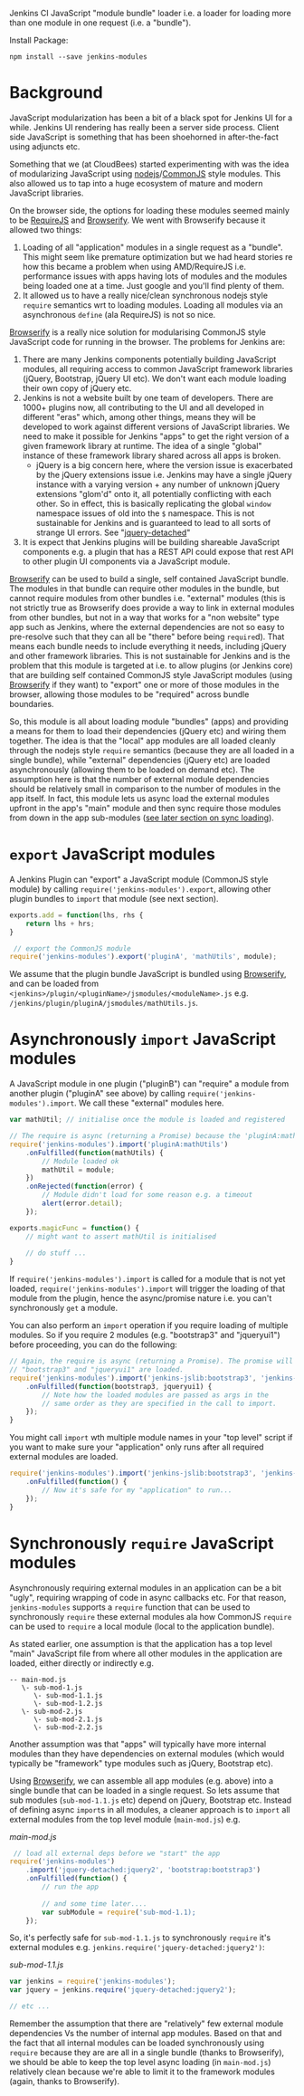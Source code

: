Jenkins CI JavaScript "module bundle" loader i.e. a loader for loading more than one module in one request 
(i.e. a "bundle").

 
Install Package:

```
npm install --save jenkins-modules
```
 
# Background

JavaScript modularization has been a bit of a black spot for Jenkins UI for a while. Jenkins UI rendering has really 
been a server side process. Client side JavaScript is something that has been shoehorned in after-the-fact using adjuncts etc.

Something that we (at CloudBees) started experimenting with was the idea of modularizing JavaScript using
[nodejs](https://nodejs.org/)/[CommonJS](http://wiki.commonjs.org/wiki/CommonJS) style modules. This also
allowed us to tap into a huge ecosystem of mature and modern JavaScript libraries.

On the browser side, the options for loading these modules seemed mainly to be [RequireJS](http://requirejs.org/) and
[Browserify](http://browserify.org/). We went with Browserify because it allowed two things:

1. Loading of all "application" modules in a single request as a "bundle". This might seem like premature optimization but we had heard stories re how this became a problem when using AMD/RequireJS i.e. performance issues with apps having lots of modules and the modules being loaded one at a time. Just google and you'll find plenty of them.
1. It allowed us to have a really nice/clean synchronous nodejs style `require` semantics wrt to loading modules. Loading all modules via an asynchronous `define` (ala RequireJS) is not so nice.  

[Browserify](http://browserify.org/) is a really nice solution for modularising CommonJS style JavaScript code
for running in the browser. The problems for Jenkins are:

1. There are many Jenkins components potentially building JavaScript modules, all requiring access to common JavaScript framework libraries (jQuery, Bootstrap, jQuery UI etc).
We don't want each module loading their own copy of jQuery etc.
1. Jenkins is not a website built by one team of developers. There are 1000+ plugins now, all contributing to the UI and all developed in different "eras"
which, among other things, means they will be developed to work against different versions of JavaScript libraries. We need to make it possible for Jenkins "apps" to
get the right version of a given framework library at runtime. The idea of a single "global" instance of these framework library shared across all apps is broken.
    * jQuery is a big concern here, where the version issue is exacerbated by the jQuery extensions issue i.e. Jenkins may have a single jQuery instance with a varying version + any number of unknown jQuery extensions "glom'd" onto it, all potentially conflicting with each other. So in effect, this is basically replicating the global `window` namespace issues of old into the `$` namespace. This is not sustainable for Jenkins and is guaranteed to lead to all sorts of strange UI errors. See "[jquery-detached](https://github.com/tfennelly/jquery-detached)"   
1. It is expect that Jenkins plugins will be building shareable JavaScript components e.g. a plugin that has a REST API could expose that rest API to other plugin UI components via a JavaScript module.
 
[Browserify](http://browserify.org/) can be used to build a single, self contained JavaScript bundle. The modules in that bundle can require other modules in the bundle, but cannot require modules from other bundles i.e. "external" modules (this is not strictly true as Browserify does provide a way to link in external modules from other bundles, but not in a way that works for a "non website" type app such as Jenkins, where the external dependencies are not so easy to pre-resolve such that they can all be "there" before being `require`d).
That means each bundle needs to include everything it needs, including jQuery and other framework libraries. This is not sustainable for Jenkins and is the problem that this module is targeted at i.e. to allow plugins
(or Jenkins core) that are building self contained CommonJS style JavaScript modules (using [Browserify](http://browserify.org/) if they want)
to "export" one or more of those modules in the browser, allowing those modules to be "required" across bundle boundaries.

So, this module is all about loading module "bundles" (apps) and providing a means for them to load their dependencies (jQuery etc) and wiring them together. The idea is that
the "local" app modules are all loaded cleanly through the nodejs style `require` semantics (because they are all loaded in a single bundle), while "external" dependencies (jQuery etc) 
are loaded asynchronously (allowing them to be loaded on demand etc). The assumption here is that the number of external module dependencies should be relatively small in comparison
to the number of modules in the app itself. In fact, this module lets us async load the external modules upfront in the app's "main" module and then sync require those modules
from down in the app sub-modules ([see later section on sync loading](https://github.com/tfennelly/jenkins-modules#synchronously-require-javascript-modules)).

# `export` JavaScript modules

A Jenkins Plugin can "export" a JavaScript module (CommonJS style module) by calling
`require('jenkins-modules').export`, allowing other plugin bundles to `import` that module
(see next section).


```javascript
exports.add = function(lhs, rhs {
    return lhs + hrs;
}

 // export the CommonJS module
require('jenkins-modules').export('pluginA', 'mathUtils', module);
```

We assume that the plugin bundle JavaScript is bundled using [Browserify](http://browserify.org/), and can be
loaded from `<jenkins>/plugin/<pluginName>/jsmodules/<moduleName>.js` e.g. `/jenkins/plugin/pluginA/jsmodules/mathUtils.js`.

# Asynchronously `import` JavaScript modules

A JavaScript module in one plugin ("pluginB") can "require" a module from another plugin ("pluginA" see above)
by calling `require('jenkins-modules').import`. We call these "external" modules here.


```javascript
var mathUtil; // initialise once the module is loaded and registered 

// The require is async (returning a Promise) because the 'pluginA:mathUtils' is loaded async.
require('jenkins-modules').import('pluginA:mathUtils')
    .onFulfilled(function(mathUtils) {
        // Module loaded ok
        mathUtil = module;
    })
    .onRejected(function(error) {
        // Module didn't load for some reason e.g. a timeout
        alert(error.detail);
    });

exports.magicFunc = function() {
    // might want to assert mathUtil is initialised
    
    // do stuff ...
}
```

If `require('jenkins-modules').import` is called for a module that is not yet loaded, 
`require('jenkins-modules').import` will trigger the loading of that module from the plugin, hence the 
async/promise nature i.e. you can't synchronously `get` a module.

You can also perform an `import` operation if you require loading of multiple modules. So if you require
2 modules (e.g. "bootstrap3" and "jqueryui1") before proceeding, you can do the following:

```javascript
// Again, the require is async (returning a Promise). The promise will not be fulfilled until both
// "bootstrap3" and "jqueryui1" are loaded.
require('jenkins-modules').import('jenkins-jslib:bootstrap3', 'jenkins-jslib:jqueryui1')
    .onFulfilled(function(bootstrap3, jqueryui1) {
        // Note how the loaded modules are passed as args in the 
        // same order as they are specified in the call to import.
    });
}
```

You might call `import` wth multiple module names in your "top level" script if you want to make sure your "application"
only runs after all required external modules are loaded. 

```javascript
require('jenkins-modules').import('jenkins-jslib:bootstrap3', 'jenkins-jslib:jqueryui1')
    .onFulfilled(function() {
        // Now it's safe for my "application" to run...
    });
}
```

# Synchronously `require` JavaScript modules

Asynchronously requiring external modules in an application can be a bit "ugly", requiring wrapping of code in
async callbacks etc. For that reason, `jenkins-modules` supports a `require` function that can be used
to synchronously `require` these external modules ala how CommonJS `require` can be used to `require` a
local module (local to the application bundle).

As stated earlier, one assumption is that the application has a top level "main" JavaScript file from where all other
modules in the application are loaded, either directly or indirectly e.g.
 
```
-- main-mod.js
   \- sub-mod-1.js
      \- sub-mod-1.1.js
      \- sub-mod-1.2.js
   \- sub-mod-2.js
      \- sub-mod-2.1.js
      \- sub-mod-2.2.js
```

Another assumption was that "apps" will typically have more internal modules than they have dependencies on
external modules (which would typically be "framework" type modules such as jQuery, Bootstrap etc).

Using [Browserify](http://browserify.org/), we can assemble all app modules (e.g. above) into a single bundle that can be loaded
in a single request. So lets assume that sub modules (`sub-mod-1.1.js` etc) depend on jQuery, Bootstrap etc. Instead of defining async `import`s
in all modules, a cleaner approach is to `import` all external modules from the top level module (`main-mod.js`) e.g.

_main-mod.js_

```javascript
 // load all external deps before we "start" the app
require('jenkins-modules')
    .import('jquery-detached:jquery2', 'bootstrap:bootstrap3')
    .onFulfilled(function() {
        // run the app
        
        // and some time later....
        var subModule = require('sub-mod-1.1);
    });
```

So, it's perfectly safe for `sub-mod-1.1.js` to synchronously `require` it's external modules e.g. `jenkins.require('jquery-detached:jquery2')`:

_sub-mod-1.1.js_
```javascript
var jenkins = require('jenkins-modules');
var jquery = jenkins.require('jquery-detached:jquery2');

// etc ...
```

Remember the assumption that there are "relatively" few external module dependencies Vs the number of internal app modules. Based on that and the
fact that all internal modules can be loaded synchronously using `require` because they are are all in a single bundle (thanks to Browserify), we
should be able to keep the top level async loading (in `main-mod.js`) relatively clean because we're able to limit it to the framework modules
(again, thanks to Browserify).